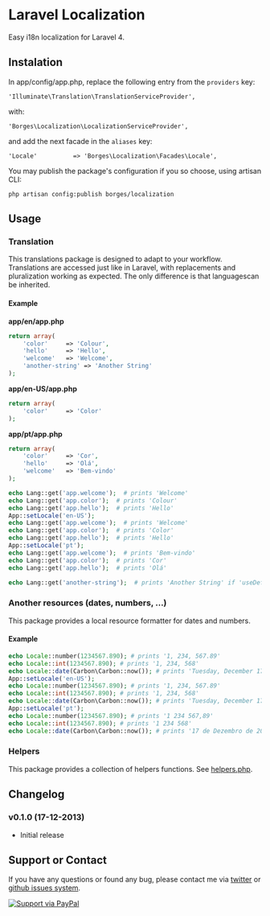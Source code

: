 # Laravel Localization

Easy i18n localization for Laravel 4.

## Instalation

In app/config/app.php, replace the following entry from the `providers` key:

    'Illuminate\Translation\TranslationServiceProvider',

with:

    'Borges\Localization\LocalizationServiceProvider',

and add the next facade in the `aliases` key:

    'Locale'          => 'Borges\Localization\Facades\Locale',

You may publish the package's configuration if you so choose, using artisan CLI:

    php artisan config:publish borges/localization


## Usage

### Translation

This translations package is designed to adapt to your workflow. Translations are accessed just like in Laravel, with replacements and pluralization working as expected. The only difference is that languages ​​can be inherited.

#### Example

**app/en/app.php**
```php
return array(
    'color'     => 'Colour',
    'hello'     => 'Hello',
    'welcome'   => 'Welcome',
    'another-string' => 'Another String'
);
```

**app/en-US/app.php**
```php
return array(
    'color'     => 'Color'
);
```

**app/pt/app.php**
```php
return array(
    'color'     => 'Cor',
    'hello'     => 'Olá',
    'welcome'   => 'Bem-vindo'
);
```

```php
echo Lang::get('app.welcome');  # prints 'Welcome'
echo Lang::get('app.color');  # prints 'Colour'
echo Lang::get('app.hello');  # prints 'Hello'
App::setLocale('en-US');
echo Lang::get('app.welcome');  # prints 'Welcome'
echo Lang::get('app.color');  # prints 'Color'
echo Lang::get('app.hello');  # prints 'Hello'
App::setLocale('pt');
echo Lang::get('app.welcome');  # prints 'Bem-vindo'
echo Lang::get('app.color');  # prints 'Cor'
echo Lang::get('app.hello');  # prints 'Olá'

echo Lang::get('another-string');  # prints 'Another String' if 'useDefault' is true or else prints 'another-string'
```

### Another resources (dates, numbers, ...)

This package provides a local resource formatter for dates and numbers.

#### Example    

```php
echo Locale::number(1234567.890); # prints '1, 234, 567.89'
echo Locale::int(1234567.890); # prints '1, 234, 568'
echo Locale::date(Carbon\Carbon::now()); # prints 'Tuesday, December 17, 2013'
App::setLocale('en-US');
echo Locale::number(1234567.890); # prints '1, 234, 567.89'
echo Locale::int(1234567.890); # prints '1, 234, 568'
echo Locale::date(Carbon\Carbon::now()); # prints 'Tuesday, December 17, 2013'
App::setLocale('pt');
echo Locale::number(1234567.890); # prints '1 234 567,89'
echo Locale::int(1234567.890); # prints '1 234 568'
echo Locale::date(Carbon\Carbon::now()); # prints '17 de Dezembro de 2013'
```

### Helpers

This package provides a collection of helpers functions. See [helpers.php](https://github.com/mapb1990/Laravel-Localization-Module/blob/master/src/Borges/Localization/helpers.php).

## Changelog

### v0.1.0 (17-12-2013)

* Initial release

## Support or Contact

If you have any questions or found any bug, please contact me via [twitter](https://twitter.com/mapb_1990) or [github issues system](https://github.com/mapb1990/Laravel-Localization-Module/issues).

[![Support via PayPal](https://rawgithub.com/chris---/Donation-Badges/master/paypal.jpeg)](https://www.paypal.com/cgi-bin/webscr?cmd=_donations&business=SBTFEMJL6LXPG&lc=PT&item_name=borges%2flocalization%20package&currency_code=EUR&bn=PP%2dDonationsBF%3abtn_donateCC_LG%2egif%3aNonHosted)